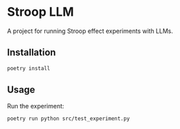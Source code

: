 # Stroop LLM

A project for running Stroop effect experiments with LLMs.

## Installation

```bash
poetry install
```

## Usage

Run the experiment:

```bash
poetry run python src/test_experiment.py
``` 